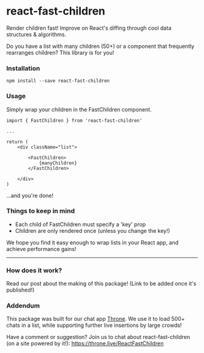 # react-fast-children

Render children fast! Improve on React's diffing through cool data structures & algorithms.

Do you have a list with many children (50+) or a component that frequently rearranges children? This library is for you!

### Installation

```
npm install --save react-fast-children
```

### Usage

Simply wrap your children in the FastChildren component.

```
import { FastChildren } from 'react-fast-children'

...

return (
    <div className="list">

        <FastChildren>
            {manyChildren}
        </FastChildren>

    </div>
)
```

...and you're done!

### Things to keep in mind

- Each child of FastChildren must specify a 'key' prop
- Children are only rendered once (unless you change the key!)

We hope you find it easy enough to wrap lists in your React app, and achieve performance gains!

---

### How does it work?

Read our post about the making of this package! (Link to be added once it's published!)

### Addendum
This package was built for our chat app [Throne](https://throne.live). We use it to load 500+ chats in a list, while supporting further live insertions by large crowds!

Have a comment or suggestion? Join us to chat about react-fast-children (on a site powered by it!): https://throne.live/ReactFastChildren